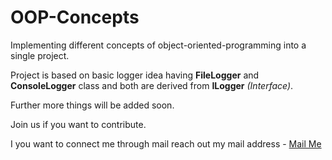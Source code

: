 # OOP-Concepts

Implementing different concepts of object-oriented-programming into a single project.

Project is based on basic logger idea having **FileLogger** and **ConsoleLogger** class and both are derived from **ILogger** *(Interface)*.

Further more things will be added soon.

Join us if you want to contribute.

I you want to connect me through mail reach out my mail address - [Mail Me](mailto:abhishek.varde@gmail.com)
